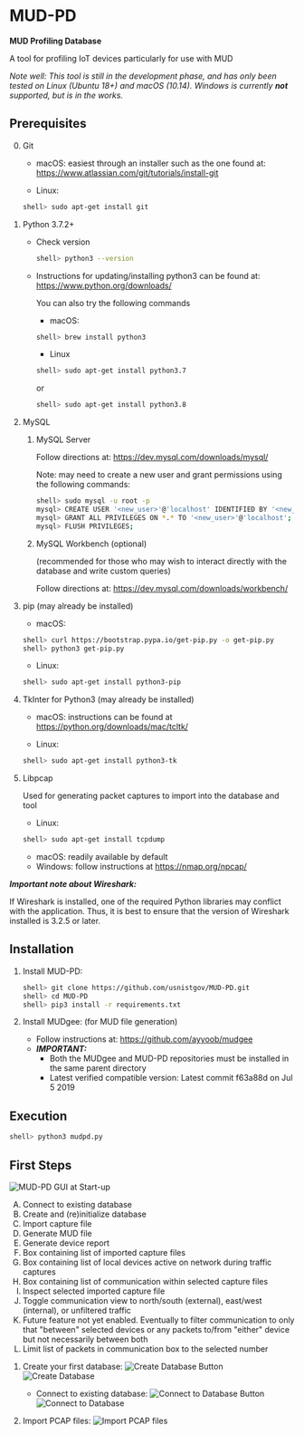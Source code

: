 # MUD-PD
**MUD Profiling Database**

A tool for profiling IoT devices particularly for use with MUD

*Note well: This tool is still in the development phase, and has only been tested on Linux (Ubuntu 18+) and macOS (10.14).  Windows is currently **not** supported, but is in the works.*

## Prerequisites
0. Git
     * macOS: easiest through an installer such as the one found at: https://www.atlassian.com/git/tutorials/install-git

     * Linux:
     ```sh
     shell> sudo apt-get install git
     ```
1. Python 3.7.2+

   * Check version
     ```sh
     shell> python3 --version
     ```
   * Instructions for updating/installing python3 can be found at: https://www.python.org/downloads/

     You can also try the following commands
     * macOS:
     ```sh
     shell> brew install python3
     ```

     * Linux
     ```sh
     shell> sudo apt-get install python3.7
     ```
     or
     ```sh
     shell> sudo apt-get install python3.8
     ```

2. MySQL
   1. MySQL Server

      Follow directions at: https://dev.mysql.com/downloads/mysql/

      Note: may need to create a new user and grant permissions using the following commands:
      ```sh
      shell> sudo mysql -u root -p
      mysql> CREATE USER '<new_user>'@'localhost' IDENTIFIED BY '<new_password>';
      mysql> GRANT ALL PRIVILEGES ON *.* TO '<new_user>'@'localhost';
      mysql> FLUSH PRIVILEGES;
      ```

   2. MySQL Workbench (optional)

      (recommended for those who may wish to interact directly with the database and write custom queries)

      Follow directions at: https://dev.mysql.com/downloads/workbench/    

3. pip (may already be installed)
   * macOS:
   ```sh
   shell> curl https://bootstrap.pypa.io/get-pip.py -o get-pip.py
   shell> python3 get-pip.py
   ```

   * Linux:
   ```sh
   shell> sudo apt-get install python3-pip
   ```

4. TkInter for Python3 (may already be installed)
   * macOS: instructions can be found at https://python.org/downloads/mac/tcltk/

   * Linux:
   ```sh
   shell> sudo apt-get install python3-tk
   ```

5. Libpcap

   Used for generating packet captures to import into the database and tool 
   * Linux:
   ```sh
   shell> sudo apt-get install tcpdump
   ```
   * macOS: readily available by default
   * Windows: follow instructions at https://nmap.org/npcap/

***Important note about Wireshark:***

   If Wireshark is installed, one of the required Python libraries may conflict with the application. Thus, it is best to ensure that the version of Wireshark installed is 3.2.5 or later.

## Installation

1. Install MUD-PD:
   ```sh
   shell> git clone https://github.com/usnistgov/MUD-PD.git
   shell> cd MUD-PD
   shell> pip3 install -r requirements.txt
   ```

2. Install MUDgee: (for MUD file generation)
   * Follow instructions at:  https://github.com/ayyoob/mudgee
   * ***IMPORTANT:***
      * Both the MUDgee and MUD-PD repositories must be installed in the same parent directory
      * Latest verified compatible version: Latest commit f63a88d on Jul 5 2019

## Execution
```sh
shell> python3 mudpd.py
```

## First Steps

   ![MUD-PD GUI at Start-up](/data/images/mudpd_main_labeled2.png)

   <ol type="A">
    <li>Connect to existing database</li>
    <li>Create and (re)initialize database</li>
    <li>Import capture file</li>
    <li>Generate MUD file</li>
    <li>Generate device report</li>
    <li>Box containing list of imported capture files</li>
    <li>Box containing list of local devices active on network during traffic captures</li>
    <li>Box containing list of communication within selected capture files</li>
    <li>Inspect selected imported capture file</li>
    <li>Toggle communication view to north/south (external), east/west (internal), or unfiltered traffic</li>
    <li>Future feature not yet enabled. Eventually to filter communication to only that "between" selected devices or any packets to/from "either" device but not necessarily between both</li>
    <li>Limit list of packets in communication box to the selected number</li>
  </ol>

1. Create your first database:
   ![Create Database Button](/data/images/mudpd_main_create.png)
   ![Create Database](/data/images/mudpd_DB_create.png)

   * Connect to existing database:
     ![Connect to Database Button](/data/images/mudpd_main_connect.png)
     ![Connect to Database](/data/images/mudpd_DB_connect.png)

2. Import PCAP files:
   ![Import PCAP files](/data/images/mudpd_main_import.png)

